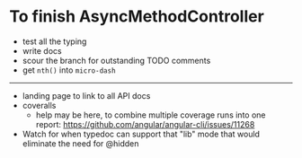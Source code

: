 # To finish AsyncMethodController

- test all the typing
- write docs
- scour the branch for outstanding TODO comments
- get `nth()` into `micro-dash`

---

- landing page to link to all API docs
- coveralls
  - help may be here, to combine multiple coverage runs into one report: https://github.com/angular/angular-cli/issues/11268
- Watch for when typedoc can support that "lib" mode that would eliminate the need for @hidden
